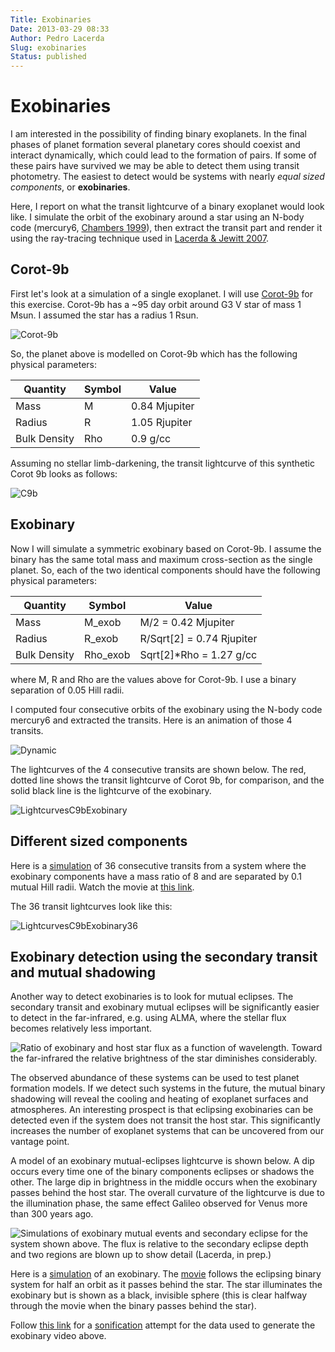 ```yaml
---
Title: Exobinaries
Date: 2013-03-29 08:33
Author: Pedro Lacerda
Slug: exobinaries
Status: published
---
```


# Exobinaries

I am interested in the possibility of finding binary exoplanets. In the final phases of planet formation several planetary cores should coexist and interact dynamically, which could lead to the formation of pairs. If some of these pairs have survived we may be able to detect them using transit photometry. The easiest to detect would be systems with nearly *equal sized components*, or **exobinaries**.

Here, I report on what the transit lightcurve of a binary exoplanet would look like. I simulate the orbit of the exobinary around a star using an N-body code (mercury6, [Chambers 1999](http://tinyurl.com/5v9oz8y)), then extract the transit part and render it using the ray-tracing technique used in [Lacerda & Jewitt 2007](https://www.doi.org/10.48550/arXiv.astro-ph/0612237).

## Corot-9b

First let's look at a simulation of a single exoplanet. I will use [Corot-9b](http://exoplanets.org/cgi-bin/planet.py/CoRoT-9_b) for this exercise. Corot-9b has a \~95 day orbit around G3 V star of mass 1 Msun. I assumed the star has a radius 1 Rsun.

![Corot-9b](figs/2013/03/c9b.gif)

So, the planet above is modelled on Corot-9b which has the following physical parameters:

| Quantity     | Symbol | Value         |
| ------------ | ------ | ------------- |
| Mass         | M      | 0.84 Mjupiter |
| Radius       | R      | 1.05 Rjupiter |
| Bulk Density | Rho    | 0.9 g/cc      |


Assuming no stellar limb-darkening, the transit lightcurve of this synthetic Corot 9b looks as follows:

![C9b](figs/2013/03/c9b.png)

## Exobinary

Now I will simulate a symmetric exobinary based on Corot-9b. I assume the binary has the same total mass and maximum cross-section as the single planet. So, each of the two identical components should have the following physical parameters:

| Quantity     | Symbol   | Value                       |
| ------------ | -------- | --------------------------- |
| Mass         | M_exob   | M/2 = 0.42 Mjupiter         |
| Radius       | R_exob   | R/Sqrt\[2\] = 0.74 Rjupiter |
| Bulk Density | Rho_exob | Sqrt\[2\]\*Rho = 1.27 g/cc  |

where M, R and Rho are the values above for Corot-9b. I use a binary separation of 0.05 Hill radii.

I computed four consecutive orbits of the exobinary using the N-body code mercury6 and extracted the transits. Here is an animation of those 4 transits.

![Dynamic](figs/2013/03/dynamic.gif)

The lightcurves of the 4 consecutive transits are shown below. The red, dotted line shows the transit lightcurve of Corot 9b, for comparison, and the solid black line is the lightcurve of the exobinary.

![LightcurvesC9bExobinary](figs/2013/03/lightcurvesc9bexobinary.png)

## Different sized components

Here is a [simulation](http://api.soundcloud.com/tracks/41578691) of 36 consecutive transits from a system where the exobinary components have a mass ratio of 8 and are separated by 0.1 mutual Hill radii. Watch the movie at [this link](http://api.soundcloud.com/tracks/41578691).
<!-- \[youtube http://www.youtube.com/watch?v=28PWhf1XXLw\] -->

The 36 transit lightcurves look like this:

![LightcurvesC9bExobinary36](figs/2013/03/lightcurvesc9bexobinary36.png)

## Exobinary detection using the secondary transit and mutual shadowing

Another way to detect exobinaries is to look for mutual eclipses. The secondary transit and exobinary mutual eclipses will be significantly easier to detect in the far-infrared, e.g. using ALMA, where the stellar flux becomes relatively less important.

![Ratio of exobinary and host star flux as a function of wavelength. Toward the far-infrared the relative brightness of the star diminishes considerably.](figs/2013/03/exobinaryfluxratio.png)

The observed abundance of these systems can be used to test planet formation models. If we detect such systems in the future, the mutual binary shadowing will reveal the cooling and heating of exoplanet surfaces and atmospheres. An interesting prospect is that eclipsing exobinaries can be detected even if the system does not transit the host star. This significantly increases the number of exoplanet systems that can be uncovered from our vantage point.

A model of an exobinary mutual-eclipses lightcurve is shown below. A dip occurs every time one of the binary components eclipses or shadows the other. The large dip in brightness in the middle occurs when the exobinary passes behind the host star. The overall curvature of the lightcurve is due to the illumination phase, the same effect Galileo observed for Venus more than 300 years ago.

![Simulations of exobinary mutual events and secondary eclipse for the system shown above. The flux is relative to the secondary eclipse depth and two regions are blown up to show detail (Lacerda, in prep.)](figs/2013/03/exobinaryeclipses.png)

Here is a [simulation](https://youtu.be/28PWhf1XXLw) of an exobinary. The [movie](https://youtu.be/28PWhf1XXLw) follows the eclipsing binary system for half an orbit as it passes behind the star. The star illuminates the exobinary but is shown as a black, invisible sphere (this is clear halfway through the movie when the binary passes behind the star).

<!-- <iframe width="560" height="315" src="https://www.youtube.com/embed/28PWhf1XXLw" title="YouTube video player" frameborder="0" allow="accelerometer; autoplay; clipboard-write; encrypted-media; gyroscope; picture-in-picture; web-share" allowfullscreen></iframe> -->

<!-- [youtube](https://youtu.be/28PWhf1XXLw) -->

Follow [this link](http://api.soundcloud.com/tracks/41578691) for a [sonification](http://en.wikipedia.org/wiki/Sonification) attempt for the data used to generate the exobinary video above.

<!-- \[soundcloud url="http://api.soundcloud.com/tracks/41578691" params="" width=" 100%" height="166" iframe="true" /\] -->

